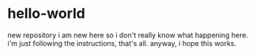 # hello-world
new repository
i am new here so i don't really know what happening here. i'm just following the instructions, that's all. anyway, i hope this works. 
